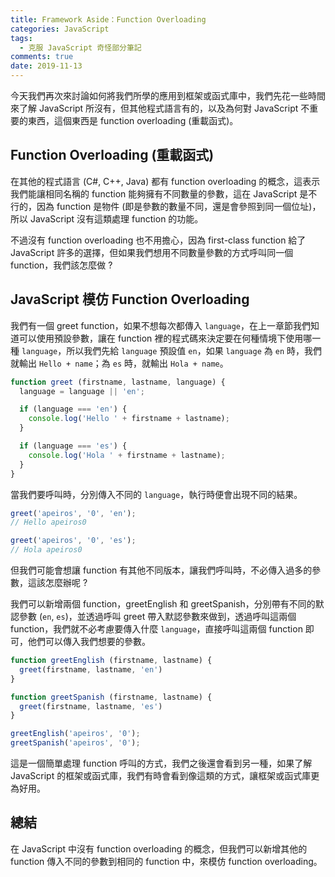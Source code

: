 ```yaml
---
title: Framework Aside：Function Overloading
categories: JavaScript
tags:
  - 克服 JavaScript 奇怪部分筆記
comments: true
date: 2019-11-13
---
```

今天我們再次來討論如何將我們所學的應用到框架或函式庫中，我們先花一些時間來了解 JavaScript 所沒有，但其他程式語言有的，以及為何對 JavaScript 不重要的東西，這個東西是 function overloading (重載函式)。

## Function Overloading (重載函式)

在其他的程式語言 (C#, C++, Java) 都有 function overloading 的概念，這表示我們能讓相同名稱的 function 能夠擁有不同數量的參數，這在 JavaScript 是不行的，因為 function 是物件 (即是參數的數量不同，還是會參照到同一個位址)，所以 JavaScript 沒有這類處理 function 的功能。

不過沒有 function overloading 也不用擔心，因為 first-class function 給了 JavaScript 許多的選擇，但如果我們想用不同數量參數的方式呼叫同一個 function，我們該怎麼做 ?

## JavaScript 模仿 Function Overloading

我們有一個 greet function，如果不想每次都傳入 `language`，在上一章節我們知道可以使用預設參數，讓在 function 裡的程式碼來決定要在何種情境下使用哪一種 `language`，所以我們先給 `language` 預設值 `en`，如果 `language` 為 `en` 時，我們就輸出 `Hello + name`；為 `es` 時，就輸出 `Hola + name`。

```JavaScript
function greet (firstname, lastname, language) {
  language = language || 'en';

  if (language === 'en') {
    console.log('Hello ' + firstname + lastname);
  }

  if (language === 'es') {
    console.log('Hola ' + firstname + lastname);
  }
}
```

當我們要呼叫時，分別傳入不同的 `language`，執行時便會出現不同的結果。

```JavaScript
greet('apeiros', '0', 'en');
// Hello apeiros0

greet('apeiros', '0', 'es');
// Hola apeiros0
```

但我們可能會想讓 function 有其他不同版本，讓我們呼叫時，不必傳入過多的參數，這該怎麼辦呢 ?

我們可以新增兩個 function，greetEnglish 和 greetSpanish，分別帶有不同的默認參數 (`en`, `es`)，並透過呼叫 greet 帶入默認參數來做到，透過呼叫這兩個 function，我們就不必考慮要傳入什麼 `language`，直接呼叫這兩個 function 即可，他們可以傳入我們想要的參數。

```JavaScript
function greetEnglish (firstname, lastname) {
  greet(firstname, lastname, 'en')
}

function greetSpanish (firstname, lastname) {
  greet(firstname, lastname, 'es')
}

greetEnglish('apeiros', '0');
greetSpanish('apeiros', '0');
```

這是一個簡單處理 function 呼叫的方式，我們之後還會看到另一種，如果了解 JavaScript 的框架或函式庫，我們有時會看到像這類的方式，讓框架或函式庫更為好用。

## 總結

在 JavaScript 中沒有 function overloading 的概念，但我們可以新增其他的 function 傳入不同的參數到相同的 function 中，來模仿 function overloading。